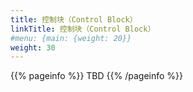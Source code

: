 ```yaml
---
title: 控制块（Control Block）
linkTitle: 控制块（Control Block）
#menu: {main: {weight: 20}}
weight: 30
---
```


{{% pageinfo %}}
TBD
{{% /pageinfo %}}
